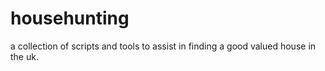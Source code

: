 # househunting
a collection of scripts and tools to assist in finding a good valued house in the uk. 
